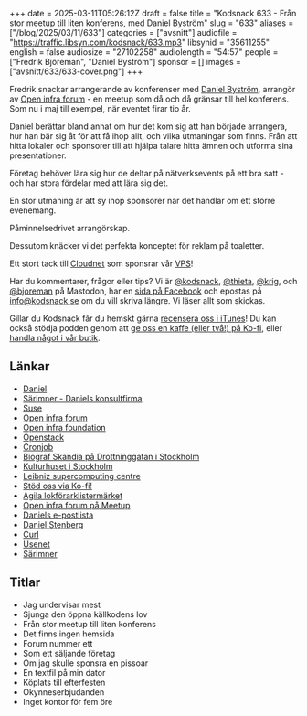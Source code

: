 +++
date = 2025-03-11T05:26:12Z
draft = false
title = "Kodsnack 633 - Från stor meetup till liten konferens, med Daniel Byström"
slug = "633"
aliases = ["/blog/2025/03/11/633"]
categories = ["avsnitt"]
audiofile = "https://traffic.libsyn.com/kodsnack/633.mp3"
libsynid = "35611255"
english = false
audiosize = "27102258"
audiolength = "54:57"
people = ["Fredrik Björeman", "Daniel Byström"]
sponsor = []
images = ["avsnitt/633/633-cover.png"]
+++

Fredrik snackar arrangerande av konferenser med [Daniel Byström](https://www.linkedin.com/in/bystdan/), arrangör av [Open infra forum](https://www.meetup.com/openinfra-user-group-sweden/events/306139678/) - en meetup som då och då gränsar till hel konferens. Som nu i maj till exempel, när eventet firar tio år.

Daniel berättar bland annat om hur det kom sig att han började arrangera, hur han bär sig åt för att få ihop allt, och vilka utmaningar som finns. Från att hitta lokaler och sponsorer till att hjälpa talare hitta ämnen och utforma sina presentationer.

Företag behöver lära sig hur de deltar på nätverksevents på ett bra satt - och har stora fördelar med att lära sig det.

En stor utmaning är att sy ihop sponsorer när det handlar om ett större evenemang.

Påminnelsedrivet arrangörskap.

Dessutom knäcker vi det perfekta konceptet för reklam på toaletter.

Ett stort tack till [Cloudnet](https://www.cloudnet.se) som sponsrar vår [VPS](https://en.wikipedia.org/wiki/Virtual_private_server)!

Har du kommentarer, frågor eller tips? Vi är [@kodsnack](https://social.podsnack.se/@kodsnack), [@thieta](https://6510.nu/@thieta), [@krig](https://6510.nu/@krig), och [@bjoreman](https://toot.cafe/@bjoreman) på Mastodon, har en [sida på Facebook](https://www.facebook.com/) och epostas på [info@kodsnack.se](mailto:info@kodsnack.se) om du vill skriva längre. Vi läser allt som skickas.

Gillar du Kodsnack får du hemskt gärna [recensera oss i iTunes](https://itunes.apple.com/se/podcast/kodsnack/id561631498?l=en)! Du kan också stödja podden genom att <a href="https://ko-fi.com/kodsnack" rel="payment">ge oss en kaffe (eller två!) på Ko-fi</a>, eller [handla något i vår butik](https://shop.spreadshirt.se/kodsnack/).

## Länkar
* [Daniel](https://www.linkedin.com/in/bystdan/)
* [Särimner - Daniels konsultfirma](https://www.sarimner.com/)
* [Suse](https://en.wikipedia.org/wiki/SUSE_S.A.)
* [Open infra forum](https://www.meetup.com/openinfra-user-group-sweden/events/306139678/)
* [Open infra foundation](https://openinfra.org/)
* [Openstack](https://en.wikipedia.org/wiki/OpenStack)
* [Cronjob](https://en.wikipedia.org/wiki/Cron)
* [Biograf Skandia på Drottninggatan i Stockholm](https://bioskandia.se/event/)
* [Kulturhuset i Stockholm](https://kulturhusetstadsteatern.se/)
* [Leibniz supercomputing centre](https://www.lrz.de/english/)
* [Stöd oss via Ko-fi!](https://ko-fi.com/kodsnack)
* [Agila lokförarklistermärket](https://ko-fi.com/s/bcad291706)
* [Open infra forum på Meetup](https://www.meetup.com/openinfra-user-group-sweden/events/306139678/)
* [Daniels e-postlista](mailto:db@sarimner.com)
* [Daniel Stenberg](https://daniel.haxx.se/)
* [Curl](https://curl.se/)
* [Usenet](https://en.wikipedia.org/wiki/Usenet)
* [Särimner](https://sv.wikipedia.org/wiki/S%C3%A4rimner)

## Titlar
* Jag undervisar mest
* Sjunga den öppna källkodens lov
* Från stor meetup till liten konferens
* Det finns ingen hemsida
* Forum nummer ett
* Som ett säljande företag
* Om jag skulle sponsra en pissoar
* En textfil på min dator
* Köplats till efterfesten
* Okynneserbjudanden
* Inget kontor för fem öre
